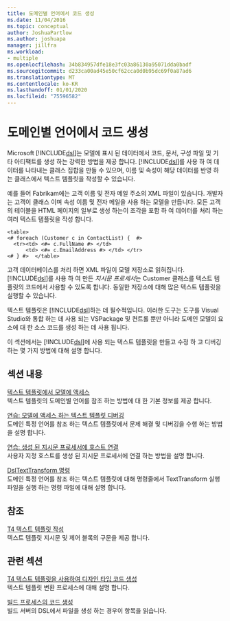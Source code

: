 ```yaml
---
title: 도메인별 언어에서 코드 생성
ms.date: 11/04/2016
ms.topic: conceptual
author: JoshuaPartlow
ms.author: joshuapa
manager: jillfra
ms.workload:
- multiple
ms.openlocfilehash: 34b834957dfe18e3fc03a86130a95071dda0badf
ms.sourcegitcommit: d233ca00ad45e50cf62cca0d0b95dc69f0a87ad6
ms.translationtype: MT
ms.contentlocale: ko-KR
ms.lasthandoff: 01/01/2020
ms.locfileid: "75596582"
---
```

# <a name="generating-code-from-a-domain-specific-language"></a>도메인별 언어에서 코드 생성

Microsoft [!INCLUDE[dsl](../modeling/includes/dsl_md.md)]는 모델에 표시 된 데이터에서 코드, 문서, 구성 파일 및 기타 아티팩트를 생성 하는 강력한 방법을 제공 합니다. [!INCLUDE[dsl](../modeling/includes/dsl_md.md)]를 사용 하 여 데이터를 나타내는 클래스 집합을 만들 수 있으며, 이름 및 속성이 해당 데이터를 반영 하는 클래스에서 텍스트 템플릿을 작성할 수 있습니다.

예를 들어 Fabrikam에는 고객 이름 및 전자 메일 주소의 XML 파일이 있습니다. 개발자는 고객이 클래스 이며 속성 이름 및 전자 메일을 사용 하는 모델을 만듭니다. 모든 고객의 테이블을 HTML 페이지의 일부로 생성 하는이 조각을 포함 하 여 데이터를 처리 하는 여러 텍스트 템플릿을 작성 합니다.

```
<table>
<# foreach (Customer c in ContactList) {  #>
  <tr><td> <#= c.FullName #> </td>
      <td> <#= c.EmailAddress #> </td> </tr>
<# } #>  </table>
```

고객 데이터베이스를 처리 하면 XML 파일이 모델 저장소로 읽혀집니다. [!INCLUDE[dsl](../modeling/includes/dsl_md.md)]를 사용 하 여 만든 *지시문 프로세서*는 Customer 클래스를 텍스트 템플릿의 코드에서 사용할 수 있도록 합니다. 동일한 저장소에 대해 많은 텍스트 템플릿을 실행할 수 있습니다.

텍스트 템플릿은 [!INCLUDE[dsl](../modeling/includes/dsl_md.md)]하는 데 필수적입니다. 이러한 도구는 도구를 Visual Studio와 통합 하는 데 사용 되는 VSPackage 및 컨트롤 뿐만 아니라 도메인 모델의 요소에 대 한 소스 코드를 생성 하는 데 사용 됩니다.

이 섹션에서는 [!INCLUDE[dsl](../modeling/includes/dsl_md.md)]에 사용 되는 텍스트 템플릿을 만들고 수정 하 고 디버깅 하는 몇 가지 방법에 대해 설명 합니다.

## <a name="in-this-section"></a>섹션 내용

[텍스트 템플릿에서 모델에 액세스](../modeling/accessing-models-from-text-templates.md)\
텍스트 템플릿의 도메인별 언어를 참조 하는 방법에 대 한 기본 정보를 제공 합니다.

[연습: 모델에 액세스 하는 텍스트 템플릿 디버깅](../modeling/walkthrough-debugging-a-text-template-that-accesses-a-model.md)\
도메인 특정 언어를 참조 하는 텍스트 템플릿에서 문제 해결 및 디버깅을 수행 하는 방법을 설명 합니다.

[연습: 생성 된 지시문 프로세서에 호스트 연결](../modeling/walkthrough-connecting-a-host-to-a-generated-directive-processor.md)\
사용자 지정 호스트를 생성 된 지시문 프로세서에 연결 하는 방법을 설명 합니다.

[DslTextTransform 명령](../modeling/the-dsltexttransform-command.md)\
도메인 특정 언어를 참조 하는 텍스트 템플릿에 대해 명령줄에서 TextTransform 실행 파일을 실행 하는 명령 파일에 대해 설명 합니다.

## <a name="reference"></a>참조

[T4 텍스트 템플릿 작성](../modeling/writing-a-t4-text-template.md)\
텍스트 템플릿 지시문 및 제어 블록의 구문을 제공 합니다.

## <a name="related-sections"></a>관련 섹션

[T4 텍스트 템플릿을 사용하여 디자인 타임 코드 생성](../modeling/design-time-code-generation-by-using-t4-text-templates.md)\
텍스트 템플릿 변환 프로세스에 대해 설명 합니다.

[빌드 프로세스의 코드 생성](../modeling/code-generation-in-a-build-process.md)\
빌드 서버의 DSL에서 파일을 생성 하는 경우이 항목을 읽습니다.
